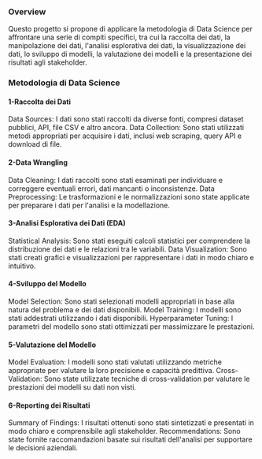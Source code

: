 ### Overview
Questo progetto si propone di applicare la metodologia di Data Science per affrontare una serie di compiti specifici, tra cui la raccolta dei dati, la manipolazione dei dati, l'analisi esplorativa dei dati, la visualizzazione dei dati, lo sviluppo di modelli, la valutazione dei modelli e la presentazione dei risultati agli stakeholder.

### Metodologia di Data Science
#### 1-Raccolta dei Dati
Data Sources: I dati sono stati raccolti da diverse fonti, compresi dataset pubblici, API, file CSV e altro ancora.
Data Collection: Sono stati utilizzati metodi appropriati per acquisire i dati, inclusi web scraping, query API e download di file.
#### 2-Data Wrangling
Data Cleaning: I dati raccolti sono stati esaminati per individuare e correggere eventuali errori, dati mancanti o inconsistenze.
Data Preprocessing: Le trasformazioni e le normalizzazioni sono state applicate per preparare i dati per l'analisi e la modellazione.
#### 3-Analisi Esplorativa dei Dati (EDA)
Statistical Analysis: Sono stati eseguiti calcoli statistici per comprendere la distribuzione dei dati e le relazioni tra le variabili.
Data Visualization: Sono stati creati grafici e visualizzazioni per rappresentare i dati in modo chiaro e intuitivo.
#### 4-Sviluppo del Modello
Model Selection: Sono stati selezionati modelli appropriati in base alla natura del problema e dei dati disponibili.
Model Training: I modelli sono stati addestrati utilizzando i dati disponibili.
Hyperparameter Tuning: I parametri del modello sono stati ottimizzati per massimizzare le prestazioni.
#### 5-Valutazione del Modello
Model Evaluation: I modelli sono stati valutati utilizzando metriche appropriate per valutare la loro precisione e capacità predittiva.
Cross-Validation: Sono state utilizzate tecniche di cross-validation per valutare le prestazioni dei modelli su dati non visti.
#### 6-Reporting dei Risultati
Summary of Findings: I risultati ottenuti sono stati sintetizzati e presentati in modo chiaro e comprensibile agli stakeholder.
Recommendations: Sono state fornite raccomandazioni basate sui risultati dell'analisi per supportare le decisioni aziendali.
